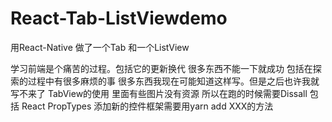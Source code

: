 # React-Tab-ListViewdemo
用React-Native 做了一个Tab 和一个ListView 

学习前端是个痛苦的过程。包括它的更新换代
很多东西不能一下就成功 
包括在探索的过程中有很多麻烦的事
很多东西我现在可能知道这样写。但是之后也许我就写不来了
TabView的使用 
里面有些图片没有资源 所以在跑的时候需要Dissall
包括 React
PropTypes
添加新的控件框架需要用yarn add XXX的方法 

